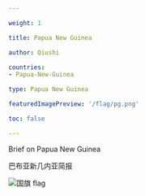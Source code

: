 ```yaml
---

weight: 1

title: Papua New Guinea

author: Qiushi 

countries: 
- Papua-New-Guinea

type: Papua New Guinea

featuredImagePreview: '/flag/pg.png'

toc: false 

---
```


Brief on Papua New Guinea

巴布亚新几内亚简报 

<!--more-->

![国旗 flag](/flag/pg.png)